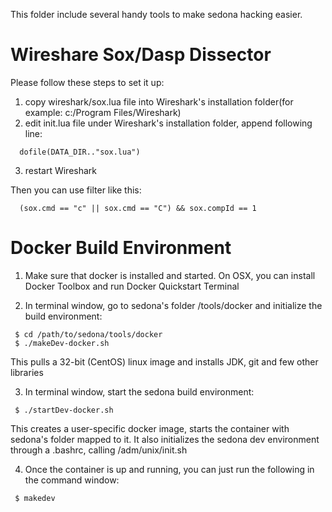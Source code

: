This folder include several handy tools to make sedona hacking easier.

Wireshare Sox/Dasp Dissector 
============================
Please follow these steps to set it up: 
 1. copy wireshark/sox.lua file into Wireshark's installation folder(for example: c:/Program Files/Wireshark)
 2. edit init.lua file under Wireshark's installation folder, append following
line:
```
  dofile(DATA_DIR.."sox.lua")
```
 3. restart Wireshark 

Then you can use filter like this: 
```
  (sox.cmd == "c" || sox.cmd == "C") && sox.compId == 1
```

Docker Build Environment
=================================
1. Make sure that docker is installed and started. On OSX, you can install Docker Toolbox and run Docker Quickstart Terminal

2. In terminal window, go to sedona's folder /tools/docker and initialize the build environment:
```
 $ cd /path/to/sedona/tools/docker 
 $ ./makeDev-docker.sh
```
 This pulls a 32-bit (CentOS) linux image and installs JDK, git and few other libraries

3. In terminal window, start the sedona build environment:
```
 $ ./startDev-docker.sh
```
 This creates a user-specific docker image, starts the container with sedona's folder mapped to it. It also initializes the sedona dev environment through a .bashrc, calling /adm/unix/init.sh
 
4. Once the container is up and running, you can just run the following in the command window:
```
 $ makedev
```

